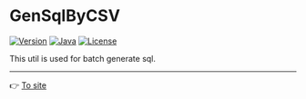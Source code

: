 # GenSqlByCSV

[![Version](https://img.shields.io/badge/Version-1.0.2-ff69b4)](https://github.com/maue-opensource/gensqlbycsv/releases)
[![Java](https://img.shields.io/badge/Java-1.8%2B-green)](https://www.openlogic.com/openjdk-downloads)
[![License](https://img.shields.io/badge/License-MIT-green)](https://opensource.org/licenses/MIT)

This util is used for batch generate sql.

---

👉 [To site](https://maue-opensource.github.io/gensqlbycsv/)
